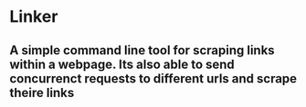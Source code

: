 # Linker

## A simple command line tool for scraping links within a webpage. Its also able to send concurrenct requests to different urls and scrape theire links

